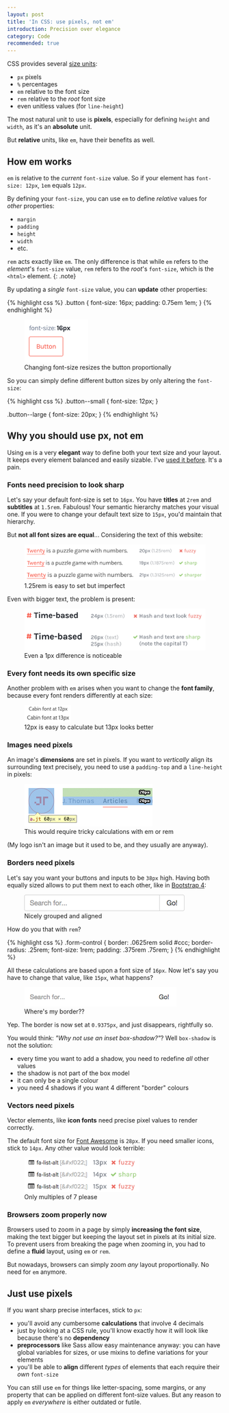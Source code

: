 ```yaml
---
layout: post
title: 'In CSS: use pixels, not em'
introduction: Precision over elegance
category: Code
recommended: true
---
```


CSS provides several [size units](http://marksheet.io/css-size-units.html):

* `px` pixels
* `%` percentages
* `em` relative to the font size
* `rem` relative to the _root_ font size
* even unitless values (for `line-height`)

The most natural unit to use is **pixels**, especially for defining `height` and `width`, as it's an **absolute** unit.

But **relative** units, like `em`, have their benefits as well.

## How em works

`em` is relative to the _current_ `font-size` value. So if your element has `font-size: 12px`, `1em` equals `12px`.

By defining your `font-size`, you can use `em` to define _relative_ values for _other_ properties:

* `margin`
* `padding`
* `height`
* `width`
* etc.

`rem` acts exactly like `em`. The only difference is that while `em` refers to the _element_'s `font-size` value, `rem` refers to the _root_'s `font-size`, which is the `<html>` element.
{: .note}

By updating a _single_ `font-size` value, you can **update** other properties:

{% highlight css %}
.button {
  font-size: 16px;
  padding: 0.75em 1em;
}
{% endhighlight %}

<figure>
  <img alt="CSS em size button" src="/images/em-size-button.gif">
  <br>
  <figcaption>Changing font-size resizes the button proportionally</figcaption>
</figure>

So you can simply define different button sizes by only altering the `font-size`:

{% highlight css %}
.button--small {
  font-size: 12px;
}

.button--large {
  font-size: 20px;
}
{% endhighlight %}

## Why you should use px, not em

Using `em` is a very **elegant** way to define both your text size and your layout. It keeps every element balanced and easily sizable. I've [used it before](/svg-and-css-rem-for-responsiveness.html). It's a pain.

### Fonts need precision to look sharp

Let's say your default font-size is set to `16px`. You have **titles** at `2rem` and **subtitles** at `1.5rem`. Fabulous! Your semantic hierarchy matches your visual one. If you were to change your default text size to `15px`, you'd maintain that hierarchy.

But **not all font sizes are equal**... Considering the text of this website:

<figure>
  <img alt="CSS fuzzy text" src="/images/em-fuzzy-text.png">
  <br>
  <figcaption>1.25rem is easy to set but imperfect</figcaption>
</figure>

Even with bigger text, the problem is present:

<figure>
  <img alt="CSS fuzzy title" src="/images/em-fuzzy-title.png">
  <br>
  <figcaption>Even a 1px difference is noticeable</figcaption>
</figure>

### Every font needs its own specific size

Another problem with `em` arises when you want to change the **font family**, because every font renders differently at each size:

<figure>
  <img alt="CSS Cabin font" src="/images/em-cabin-font.png">
  <br>
  <figcaption>12px is easy to calculate but 13px looks better</figcaption>
</figure>

### Images need pixels

An image's **dimensions** are set in pixels. If you want to _vertically_ align its surrounding text precisely, you need to use a `padding-top` and a `line-height` in pixels:

<figure>
  <img alt="CSS image alignment" src="/images/em-image-alignment.png">
  <br>
  <figcaption>This would require tricky calculations with em or rem</figcaption>
</figure>

(My logo isn't an image but it used to be, and they usually are anyway).

### Borders need pixels

Let's say you want your buttons and inputs to be `38px` high. Having both equally sized allows to put them next to each other, like in [Bootstrap 4](http://v4-alpha.getbootstrap.com/components/input-group/):

<figure>
  <img alt="em input button" src="/images/em-input-button.png">
  <br>
  <figcaption>Nicely grouped and aligned</figcaption>
</figure>

How do you that with `rem`?

{% highlight css %}
.form-control {
  border: .0625rem solid #ccc;
  border-radius: .25rem;
  font-size: 1rem;
  padding: .375rem .75rem;
}
{% endhighlight %}

All these calculations are based upon a font size of `16px`. Now let's say you have to change that value, like `15px`, what happens?

<figure>
  <img alt="em input button border gone" src="/images/em-input-button-border-gone.png">
  <br>
  <figcaption>Where's my border??</figcaption>
</figure>

Yep. The border is now set at `0.9375px`, and just disappears, rightfully so.

You would think: _"Why not use an inset box-shadow?"_? Well `box-shadow` is not the solution:

* every time you want to add a shadow, you need to redefine _all_ other values
* the shadow is not part of the box model
* it can only be a single colour
* you need 4 shadows if you want 4 different "border" colours

### Vectors need pixels

Vector elements, like **icon fonts** need precise pixel values to render correctly.

The default font size for [Font Awesome](http://fortawesome.github.io/Font-Awesome/) is `28px`. If you need smaller icons, stick to `14px`. Any other value would look terrible:

<figure>
  <img alt="em Font Awesome" src="/images/em-font-awesome.png">
  <br>
  <figcaption>Only multiples of 7 please</figcaption>
</figure>

### Browsers zoom properly now

Browsers used to zoom in a page by simply **increasing the font size**, making the text bigger but keeping the layout set in pixels at its initial size. To prevent users from breaking the page when zooming in, you had to define a **fluid** layout, using `em` or `rem`.

But nowadays, browsers can simply zoom _any_ layout proportionally. No need for `em` anymore.

## Just use pixels

If you want sharp precise interfaces, stick to `px`:

* you'll avoid any cumbersome **calculations** that involve 4 decimals
* just by looking at a CSS rule, you'll know exactly how it will look like because there's no **dependency**
* **preprocessors** like Sass allow easy maintenance anyway: you can have global variables for sizes, or use mixins to define variations for your elements
* you'll be able to **align** different _types_ of elements that each require their _own_ `font-size`

You can still use `em` for things like letter-spacing, some margins, or any property that can be applied on different font-size values. But any reason to apply `em` _everywhere_ is either outdated or futile.

